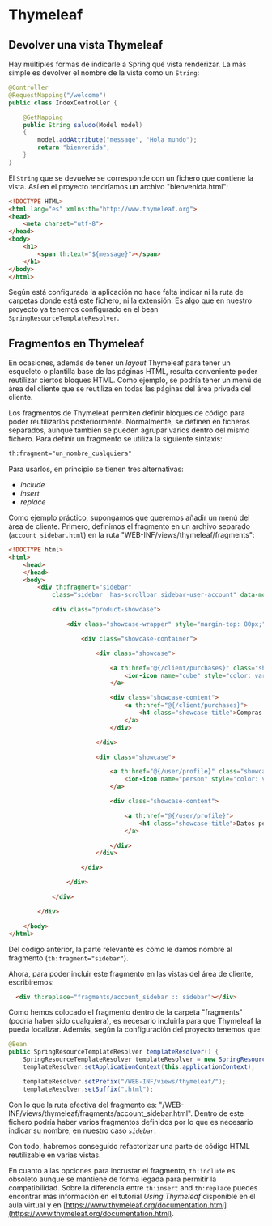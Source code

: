 # Thymeleaf


## Devolver una vista Thymeleaf

Hay múltiples formas de indicarle a Spring qué vista renderizar. La más simple es devolver el nombre de la vista como un `String`:

```java
@Controller
@RequestMapping("/welcome")
public class IndexController {

    @GetMapping
    public String saludo(Model model) 
    {
        model.addAttribute("message", "Hola mundo");
        return "bienvenida";
    }
}
```

El `String` que se devuelve se corresponde con un fichero que contiene la vista. Así en el proyecto tendríamos un archivo "bienvenida.html":

```html
<!DOCTYPE HTML>
<html lang="es" xmlns:th="http://www.thymeleaf.org">
<head>
    <meta charset="utf-8">
</head>
<body>
    <h1>
        <span th:text="${message}"></span>
    </h1>
</body>
</html>
```

Según está configurada la aplicación no hace falta indicar ni la ruta de carpetas donde está este fichero, ni la extensión. Es algo que en nuestro proyecto ya tenemos configurado en el bean `SpringResourceTemplateResolver`.




## Fragmentos en Thymeleaf


En ocasiones, además de tener un *layout* Thymeleaf para tener un esqueleto o plantilla base de las páginas HTML, resulta conveniente poder reutilizar ciertos bloques HTML. Como ejemplo, se podría tener un menú de área del cliente que se reutiliza en todas las páginas del área privada del cliente.

Los fragmentos de Thymeleaf permiten definir bloques de código para poder reutilizarlos posteriormente. Normalmente, se definen en ficheros separados, aunque también se pueden agrupar varios dentro del mismo fichero. Para definir un fragmento se utiliza la siguiente sintaxis:

```html
th:fragment="un_nombre_cualquiera"
```
Para usarlos, en principio se tienen tres alternativas:

- *include*
- *insert*
- *replace*

Como ejemplo práctico, supongamos que queremos añadir un menú del área de cliente. Primero, definimos el fragmento en un archivo separado (`account_sidebar.html`) en la ruta "WEB-INF/views/thymeleaf/fragments":

```html
<!DOCTYPE html>
<html>
    <head>
    </head>
    <body>
        <div th:fragment="sidebar" 
            class="sidebar  has-scrollbar sidebar-user-account" data-mobile-menu>

            <div class="product-showcase">

                <div class="showcase-wrapper" style="margin-top: 80px;">

                    <div class="showcase-container">

                        <div class="showcase">

                            <a th:href="@{/client/purchases}" class="showcase-img-box">
                                <ion-icon name="cube" style="color: var(--sandy-brown);"></ion-icon>
                            </a>

                            <div class="showcase-content">
                                <a th:href="@{/client/purchases}">
                                    <h4 class="showcase-title">Compras realizadas</h4>
                                </a>
                            </div>

                        </div>

                        <div class="showcase">

                            <a th:href="@{/user/profile}" class="showcase-img-box">
                                <ion-icon name="person" style="color: var(--ocean-green);"></ion-icon>
                            </a>

                            <div class="showcase-content">

                                <a th:href="@{/user/profile}">
                                    <h4 class="showcase-title">Datos personales</h4>
                                </a>

                            </div>
                        </div>

                    </div>

                </div>

            </div>

        </div>

    </body>
</html>
```

Del código anterior, la parte relevante es cómo le damos nombre al fragmento (`th:fragment="sidebar"`).

Ahora, para poder incluir este fragmento en las vistas del área de cliente, escribiremos:

```html
  <div th:replace="fragments/account_sidebar :: sidebar"></div>
```  

Como hemos colocado el fragmento dentro de la carpeta "fragments" (podría haber sido cualquiera), es necesario incluirla para que Thymeleaf la pueda localizar. Además, según la configuración del proyecto tenemos que:

```java
@Bean
public SpringResourceTemplateResolver templateResolver() {
    SpringResourceTemplateResolver templateResolver = new SpringResourceTemplateResolver();
    templateResolver.setApplicationContext(this.applicationContext);

    templateResolver.setPrefix("/WEB-INF/views/thymeleaf/"); 
    templateResolver.setSuffix(".html"); 
```

Con lo que la ruta efectiva del fragmento es: "/WEB-INF/views/thymeleaf/fragments/account_sidebar.html". Dentro de este fichero podría haber varios fragmentos definidos por lo que es necesario indicar su nombre, en nuestro caso *`sidebar`*.

Con todo, habremos conseguido refactorizar una parte de código HTML reutilizable en varias vistas.

En cuanto a las opciones para incrustar el fragmento, `th:include` es obsoleto aunque se mantiene de forma legada para permitir la compatibilidad. Sobre la diferencia entre `th:insert` and `th:replace` puedes encontrar más información en el tutorial *Using Thymeleaf* disponible en el aula virtual y en [https://www.thymeleaf.org/documentation.html](https://www.thymeleaf.org/documentation.html).

